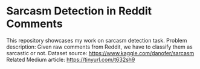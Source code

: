 # Sarcasm Detection in Reddit Comments

This repository showcases my work on sarcasm detection task.
Problem description: Given raw comments from Reddit, we have to classify them as sarcastic or not.
Dataset source: https://www.kaggle.com/danofer/sarcasm
Related Medium article: https://tinyurl.com/t632sh9

